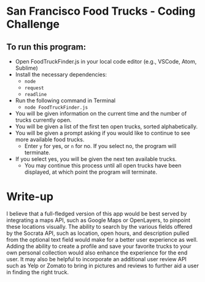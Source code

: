 # San Francisco Food Trucks - Coding Challenge

## To run this program:
* Open FoodTruckFinder.js in your local code editor (e.g., VSCode, Atom, Sublime)
* Install the necessary dependencies:
    * `node`
    * `request`
    * `readline`
* Run the following command in Terminal
    * `node FoodTruckFinder.js`
* You will be given information on the current time and the number of trucks currently open.
* You will be given a list of the first ten open trucks, sorted alphabetically.
* You will be given a prompt asking if you would like to continue to see more available food trucks.
    * Enter `y` for yes, or `n` for no. If you select no, the program will terminate.
* If you select yes, you will be given the next ten available trucks.
    * You may continue this process until all open trucks have been displayed, at which point the program will terminate. 

# Write-up
I believe that a full-fledged version of this app would be best served by integrating a maps API, such as Google Maps or OpenLayers, to pinpoint these locations visually. The ability to search by the various fields offered by the Socrata API, such as location, open hours, and description pulled from the optional text field would make for a better user experience as well. Adding the ability to create a profile and save your favorite trucks to your own personal collection would also enhance the experience for the end user. It may also be helpful to incorporate an additional user review API such as Yelp or Zomato to bring in pictures and reviews to further aid a user in finding the right truck. 